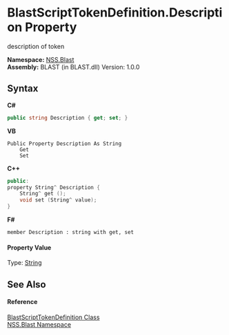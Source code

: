 # BlastScriptTokenDefinition.Description Property 
 

description of token

**Namespace:**&nbsp;<a href="88b55311-4a89-0894-e27a-e157e443c7f7.md">NSS.Blast</a><br />**Assembly:**&nbsp;BLAST (in BLAST.dll) Version: 1.0.0

## Syntax

**C#**<br />
``` C#
public string Description { get; set; }
```

**VB**<br />
``` VB
Public Property Description As String
	Get
	Set
```

**C++**<br />
``` C++
public:
property String^ Description {
	String^ get ();
	void set (String^ value);
}
```

**F#**<br />
``` F#
member Description : string with get, set

```


#### Property Value
Type: <a href="https://docs.microsoft.com/dotnet/api/system.string" target="_blank" rel="noopener noreferrer">String</a>

## See Also


#### Reference
<a href="c46091ba-5aab-4b9f-04fa-20713e7aaf85.md">BlastScriptTokenDefinition Class</a><br /><a href="88b55311-4a89-0894-e27a-e157e443c7f7.md">NSS.Blast Namespace</a><br />